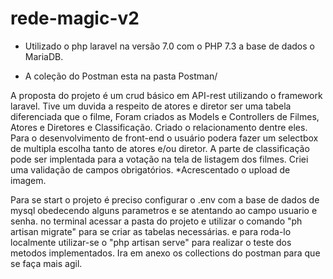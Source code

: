 # rede-magic-v2

- Utilizado o php laravel na versão 7.0 com o PHP 7.3 a base de dados o MariaDB.

- A coleção do Postman esta na pasta Postman/

A proposta do projeto é um crud básico em API-rest utilizando o framework laravel.
Tive um duvida a respeito de atores e diretor ser uma tabela diferenciada que o filme, 
Foram criados as Models e Controllers de Filmes, Atores e Diretores e Classificação. Criado o relacionamento dentre eles.
Para o desenvolvimento de front-end o usuário podera fazer um selectbox de multipla escolha tanto de atores e/ou diretor.
A parte de classificação pode ser implentada para a votação na tela de listagem dos filmes.
Criei uma validação de campos obrigatórios.
*Acrescentado o upload de imagem.

Para se start o projeto é preciso configurar o .env com a base de dados de mysql obedecendo alguns parametros e se atentando ao campo usuario e senha.
no terminal acessar a pasta do projeto e utilizar o comando "ph artisan migrate" para se criar as tabelas necessárias. e para roda-lo localmente utilizar-se
o "php artisan serve" para realizar o teste dos metodos implementados.
Ira em anexo os collections do postman para que se faça mais agil.


